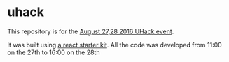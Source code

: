 # uhack

This repository is for the [August 27,28 2016 UHack event](http://www.utas.edu.au/uhack).

It was built using [a react starter kit](https://github.com/LunaITSolutions/react-starter-kit).
All the code was developed from 11:00 on the 27th to 16:00 on the 28th
